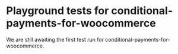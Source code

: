 # Playground tests for conditional-payments-for-woocommerce
We are still awaiting the first test run for conditional-payments-for-woocommerce.
